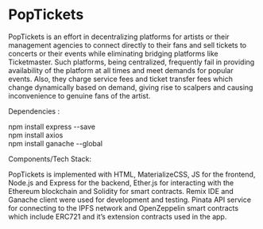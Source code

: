 # PopTickets

PopTickets is an effort in decentralizing platforms for artists or their management agencies to connect directly to their fans and sell tickets to concerts or their events while eliminating bridging platforms like Ticketmaster. Such platforms, being centralized, frequently fail in providing availability of the platform at all times and meet demands for popular events. Also, they charge service fees and ticket transfer fees which change dynamically based on demand, giving rise to scalpers and causing inconvenience to genuine fans of the artist. 

Dependencies :

npm install express --save <br />
npm install axios <br />
npm install ganache --global <br />

Components/Tech Stack:

PopTickets is implemented with HTML, MaterializeCSS, JS for the frontend, Node.js and Express for the backend, Ether.js for interacting with the Ethereum blockchain and Solidity for smart contracts. Remix IDE and Ganache client were used for development and testing. Pinata API service for connecting to the IPFS network and OpenZeppelin smart contracts which include ERC721 and it’s extension contracts
used in the app.
